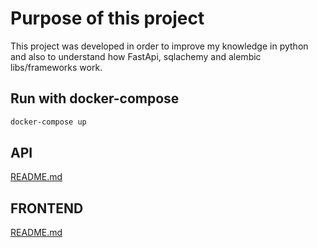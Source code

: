 # Purpose of this project

This project was developed in order to improve my knowledge in python and also to understand how FastApi, sqlachemy and alembic libs/frameworks work.

## Run with docker-compose

```bash
docker-compose up
```

## API

[README.md](https://github.com/viniciusteixeiradias/pokemon-fight/blob/main/api/README.MD)

## FRONTEND

[README.md](https://github.com/viniciusteixeiradias/pokemon-fight/blob/main/frontend/README.md)
